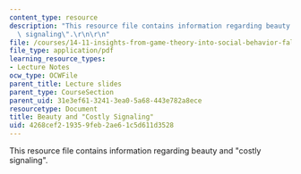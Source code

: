 ```yaml
---
content_type: resource
description: "This resource file contains information regarding beauty and \"costly\
  \ signaling\".\r\n\r\n"
file: /courses/14-11-insights-from-game-theory-into-social-behavior-fall-2013/4268cef219359feb2ae61c5d611d3528_MIT14_11F13_Costly_Signal.pdf
file_type: application/pdf
learning_resource_types:
- Lecture Notes
ocw_type: OCWFile
parent_title: Lecture slides
parent_type: CourseSection
parent_uid: 31e3ef61-3241-3ea0-5a68-443e782a8ece
resourcetype: Document
title: Beauty and "Costly Signaling"
uid: 4268cef2-1935-9feb-2ae6-1c5d611d3528
---
```

This resource file contains information regarding beauty and "costly signaling".



